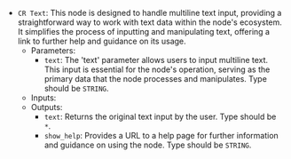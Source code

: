 - `CR Text`: This node is designed to handle multiline text input, providing a straightforward way to work with text data within the node's ecosystem. It simplifies the process of inputting and manipulating text, offering a link to further help and guidance on its usage.
    - Parameters:
        - `text`: The 'text' parameter allows users to input multiline text. This input is essential for the node's operation, serving as the primary data that the node processes and manipulates. Type should be `STRING`.
    - Inputs:
    - Outputs:
        - `text`: Returns the original text input by the user. Type should be `*`.
        - `show_help`: Provides a URL to a help page for further information and guidance on using the node. Type should be `STRING`.
